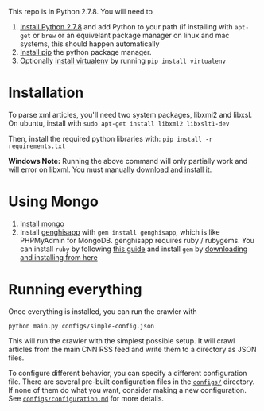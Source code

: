 This repo is in Python 2.7.8. You will need to 

1. [Install Python 2.7.8](https://www.python.org/download/releases/2.7.8/) and add Python to your path (if installing with `apt-get` or `brew` or an equivelant package manager on linux and mac systems, this should happen automatically
2. [Install pip](https://pip.pypa.io/en/latest/installing.html) the python package manager.
3. Optionally [install virtualenv](http://virtualenv.readthedocs.org/en/latest/) by running `pip install virtualenv`

Installation
============
To parse xml articles, you'll need two system packages, libxml2 and libxsl. On ubuntu, install with `sudo apt-get install libxml2 libxslt1-dev`

Then, install the required python libraries with:
`pip install -r requirements.txt`

**Windows Note:** Running the above command will only partially work and will error on libxml. You must manually [download and install it](https://pypi.python.org/pypi/lxml).

Using Mongo
===========
1. [Install mongo](http://www.mongodb.org/downloads)
2. Install [genghisapp](http://genghisapp.com/) with `gem install genghisapp`, which is like PHPMyAdmin for MongoDB. genghisapp requires ruby / rubygems. You can install `ruby` by following [this guide](http://ruby.about.com/od/tutorials/a/installruby.htm) and install `gem` by [downloading and installing from here](https://rubygems.org/pages/download)

Running everything
==================
Once everything is installed, you can run the crawler with
```
python main.py configs/simple-config.json
```

This will run the crawler with the simplest possible setup. It will crawl articles from the main CNN RSS feed and write them to a directory as JSON files.

To configure different behavior, you can specify a different configuration file. There are several pre-built configuration files in the [`configs/`](configs/) directory. If none of them do what you want, consider making a new configuration. See [`configs/configuration.md`](configs/configuration.md) for more details.

